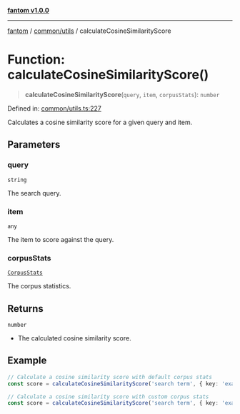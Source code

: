 [**fantom v1.0.0**](../../../README.md)

***

[fantom](../../../README.md) / [common/utils](../README.md) / calculateCosineSimilarityScore

# Function: calculateCosineSimilarityScore()

> **calculateCosineSimilarityScore**(`query`, `item`, `corpusStats`): `number`

Defined in: [common/utils.ts:227](https://github.com/ispyhumanfly/fantom/blob/002f113e9685876d0f3f498ccd9514f78e641ee6/common/utils.ts#L227)

Calculates a cosine similarity score for a given query and item.

## Parameters

### query

`string`

The search query.

### item

`any`

The item to score against the query.

### corpusStats

[`CorpusStats`](../interfaces/CorpusStats.md)

The corpus statistics.

## Returns

`number`

- The calculated cosine similarity score.

## Example

```ts
// Calculate a cosine similarity score with default corpus stats
const score = calculateCosineSimilarityScore('search term', { key: 'example' }, defaultCorpusStats);

// Calculate a cosine similarity score with custom corpus stats
const score = calculateCosineSimilarityScore('search term', { key: 'example', tags: ['tag1', 'tag2'] }, customCorpusStats);
```

